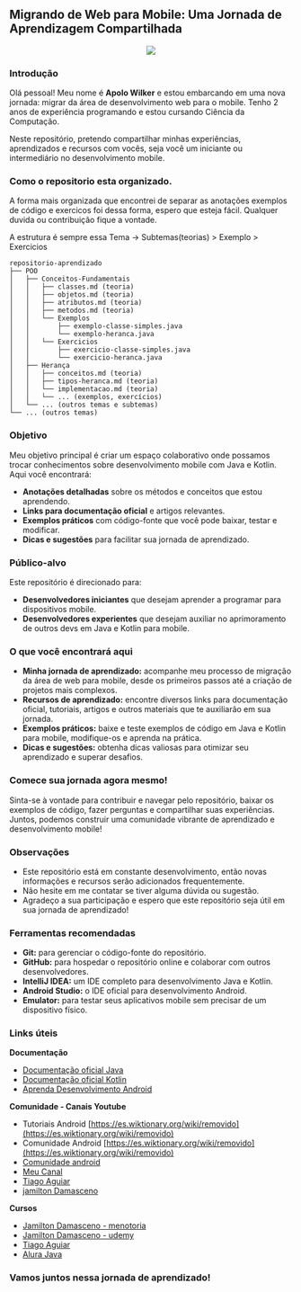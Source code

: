 ## Migrando de Web para Mobile: Uma Jornada de Aprendizagem Compartilhada

<p align="center">
  <a href="https://skillicons.dev">
    <img src="https://skillicons.dev/icons?i=kotlin,androidstudio,java&perline=14" />
  </a>
</p>

### Introdução

Olá pessoal! Meu nome é **Apolo Wilker** e estou embarcando em uma nova jornada: migrar da área de desenvolvimento web para o mobile. Tenho 2 anos de experiência programando e estou cursando Ciência da Computação. 

Neste repositório, pretendo compartilhar minhas experiências, aprendizados e recursos com vocês, seja você um iniciante ou intermediário no desenvolvimento mobile. 

### Como o repositorio esta organizado.

A forma mais organizada que encontrei de separar as anotações exemplos de código e exercicos foi dessa forma, espero que esteja fácil.
Qualquer duvida ou contribuição fique a vontade.

A estrutura é sempre essa Tema -> Subtemas(teorias) > Exemplo > Exercicios

```
repositorio-aprendizado
├── POO
│   ├── Conceitos-Fundamentais
│   │   ├── classes.md (teoria)
│   │   ├── objetos.md (teoria)
│   │   ├── atributos.md (teoria)
│   │   ├── metodos.md (teoria)
│   │   └── Exemplos
│   │       ├── exemplo-classe-simples.java
│   │       └── exemplo-heranca.java
│   │   └── Exercicios
│   │       ├── exercicio-classe-simples.java
│   │       └── exercicio-heranca.java
│   ├── Herança
│   │   ├── conceitos.md (teoria)
│   │   ├── tipos-heranca.md (teoria)
│   │   └── implementacao.md (teoria)
│   │   └── ... (exemplos, exercícios)
│   └── ... (outros temas e subtemas)
└── ... (outros temas)
```

### Objetivo

Meu objetivo principal é criar um espaço colaborativo onde possamos trocar conhecimentos sobre desenvolvimento mobile com Java e Kotlin. Aqui você encontrará:

* **Anotações detalhadas** sobre os métodos e conceitos que estou aprendendo.
* **Links para documentação oficial** e artigos relevantes.
* **Exemplos práticos** com código-fonte que você pode baixar, testar e modificar.
* **Dicas e sugestões** para facilitar sua jornada de aprendizado.

### Público-alvo

Este repositório é direcionado para:

* **Desenvolvedores iniciantes** que desejam aprender a programar para dispositivos mobile.
* **Desenvolvedores experientes** que desejam auxiliar no  aprimoramento de outros devs em Java e Kotlin para mobile.

### O que você encontrará aqui

* **Minha jornada de aprendizado:** acompanhe meu processo de migração da área de web para mobile, desde os primeiros passos até a criação de projetos mais complexos.
* **Recursos de aprendizado:** encontre diversos links para documentação oficial, tutoriais, artigos e outros materiais que te auxiliarão em sua jornada.
* **Exemplos práticos:** baixe e teste exemplos de código em Java e Kotlin para mobile, modifique-os e aprenda na prática.
* **Dicas e sugestões:** obtenha dicas valiosas para otimizar seu aprendizado e superar desafios.
<!-- * **Comunidade:** participe da comunidade e compartilhe suas dúvidas, experiências e conhecimentos com outros desenvolvedores. -->


### Comece sua jornada agora mesmo!

Sinta-se à vontade para contribuir e navegar pelo repositório, baixar os exemplos de código, fazer perguntas e compartilhar suas experiências. Juntos, podemos construir uma comunidade vibrante de aprendizado e desenvolvimento mobile!

### Observações

* Este repositório está em constante desenvolvimento, então novas informações e recursos serão adicionados frequentemente.
* Não hesite em me contatar se tiver alguma dúvida ou sugestão.
* Agradeço a sua participação e espero que este repositório seja útil em sua jornada de aprendizado!

### Ferramentas recomendadas

* **Git:** para gerenciar o código-fonte do repositório.
* **GitHub:** para hospedar o repositório online e colaborar com outros desenvolvedores.
* **IntelliJ IDEA:** um IDE completo para desenvolvimento Java e Kotlin.
* **Android Studio:** o IDE oficial para desenvolvimento Android.
* **Emulator:** para testar seus aplicativos mobile sem precisar de um dispositivo físico.

### Links úteis

**Documentação**
* [Documentação oficial Java](https://docs.oracle.com/javase/8/docs/api/)
* [Documentação oficial Kotlin](https://kotlinlang.org/docs/)
* [Aprenda Desenvolvimento  Android](https://developer.android.com/courses?gad_source=1&gclid=Cj0KCQjwxqayBhDFARIsAANWRnSMdLoA-rvLM0zvo9bl-cp8St9nqcWczBmXSXeg77hXkTVEInEVkRkaAvkPEALw_wcB&gclsrc=aw.ds)

**Comunidade - Canais Youtube**
* Tutoriais Android [https://es.wiktionary.org/wiki/removido](https://es.wiktionary.org/wiki/removido)
* Comunidade Android [https://es.wiktionary.org/wiki/removido](https://es.wiktionary.org/wiki/removido)
* [Comunidade android](https://androiddevbr.org/)
* [Meu Canal](https://www.youtube.com/@apolowilker2616)
* [Tiago Aguiar](https://www.youtube.com/@TiagoAguiar)
* [jamilton Damasceno](https://www.youtube.com/@jamiltondamasceno)

**Cursos**
  
  *    [Jamilton Damasceno - menotoria](https://hotmart.com/pt-br/marketplace/produtos/mentoria-desenvolvedor-android-a5rxe/X69626817O)
  *    [Jamilton Damasceno - udemy](https://www.udemy.com/course/desenvolvimento-android-completo/?couponCode=LEADERSALE24B)
  *    [Tiago Aguiar](https://portalcursonline.com.br/curso-android-express-tiago-aguiar/?gad_source=1&gclid=Cj0KCQjwxqayBhDFARIsAANWRnQY6XgqAhb9Rn4uqunveAY--xlyWB_fpYMPqrd9xR-waN4s-O6q7ywaAmd4EALw_wcB)
  *    [Alura Java](https://www.alura.com.br/formacao-java)

### Vamos juntos nessa jornada de aprendizado!
